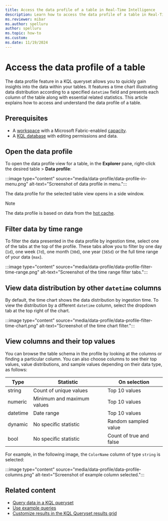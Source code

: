 ```yaml
---
title: Access the data profile of a table in Real-Time Intelligence
description: Learn how to access the data profile of a table in Real-Time Intelligence.
ms.reviewer: mibar
ms.author: spelluru
author: spelluru
ms.topic: how-to
ms.custom:
ms.date: 11/19/2024
---
```


# Access the data profile of a table

The data profile feature in a KQL queryset allows you to quickly gain insights into the data within your tables. It features a time chart illustrating data distribution according to a specified `datetime` field and presents each column of the table along with essential related statistics. This article explains how to access and understand the data profile of a table.

## Prerequisites

* A [workspace](../fundamentals/create-workspaces.md) with a Microsoft Fabric-enabled [capacity](../enterprise/licenses.md#capacity).
* A [KQL database](create-database.md) with editing permissions and data.

## Open the data profile

To open the data profile view for a table, in the **Explorer** pane, right-click the desired table > **Data profile**:

:::image type="content" source="media/data-profile/data-profile-in-menu.png" alt-text="Screenshot of data profile in menu.":::

The data profile for the selected table view opens in a side window.

> [!NOTE]
> The data profile is based on data from the [hot cache](/azure/data-explorer/kusto/management/cache-policy?context=/fabric/context/context-rta&pivots=fabric).

## Filter data by time range

To filter the data presented in the data profile by ingestion time, select one of the tabs at the top of the profile. These tabs allow you to filter by one day (`1d`), one week (`7d`), one month (`30d`), one year (`365d`) or the full time range of your data (`max`).

:::image type="content" source="media/data-profile/data-profile-filter-time-range.png" alt-text="Screenshot of the time range filter tabs.":::

## View data distribution by other `datetime` columns

By default, the time chart shows the data distribution by ingestion time. To view the distribution by a different `datetime` column, select the dropdown tab at the top right of the chart.

:::image type="content" source="media/data-profile/data-profile-filter-time-chart.png" alt-text="Screenshot of the time chart filter.":::

## View columns and their top values

You can browse the table schema in the profile by looking at the columns or finding a particular column. You can also choose columns to see their top values, value distributions, and sample values depending on their data type, as follows:

|Type|Statistic|On selection|
|--|--|--|
|string|Count of unique values| Top 10 values|
|numeric|Minimum and maximum values| Top 10 values|
|datetime|Date range| Top 10 values|
|dynamic|No specific statistic|Random sampled value|
|bool|No specific statistic|Count of true and false|

For example, in the following image, the `ColorName` column of type `string` is selected:

:::image type="content" source="media/data-profile/data-profile-columns.png" alt-text="Screenshot of example column selected.":::

## Related content

* [Query data in a KQL queryset](kusto-query-set.md)
* [Use example queries](query-table.md)
* [Customize results in the KQL Queryset results grid](customize-results.md)
